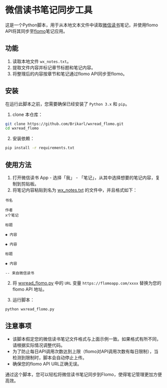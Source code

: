 # 微信读书笔记同步工具

这是一个Python脚本，用于从本地文本文件中读取[微信读书](https://weread.qq.com/)笔记，并使用flomo
API将其同步至[flomo](https://flomoapp.com/)笔记应用。

## 功能

1. 读取本地文件 `wx_notes.txt`。
2. 提取文件内容并标记章节标题和笔记内容。
3. 将整理后的内容按章节和笔记通过flomo API同步至flomo。

## 安装

在运行此脚本之前，您需要确保已经安装了 `Python 3.x` 和 `pip`。

1. clone 本仓库：

```sh
git clone https://github.com/Brikarl/wxread_flomo.git
cd wxread_flomo
```

2. 安装依赖：

```sh
pip install -r requirements.txt
```

## 使用方法

1. 打开微信读书 App - 选择「我」 - 「笔记」，从其中选择想要的笔记内容，复制到剪贴板。
2. 将笔记内容粘贴到名为 [wx_notes.txt](wx_notes.txt) 的文件中，并且格式如下：

```
书名

作者
x个笔记

标题

◆ 内容

◆ 内容

标题

◆ 内容

-- 来自微信读书
```

2. 将 [wxread_flomo.py](wxread_flomo.py) 中的 `URL` 变量 `https://flomoapp.com/xxxx` 替换为您的 flomo API 地址。

3. 运行脚本：

```sh
python wxread_flomo.py
```

## 注意事项

- 该脚本假定您的微信读书笔记文件格式与上面示例一致。如果格式有所不同，请根据实际情况调整代码。
- 为了防止每日API调用次数达到上限（flomo对API调用次数有每日限制），当检测到限制时，脚本会自动停止上传。
- 确保您的flomo API URL正确无误。

通过这个脚本，您可以轻松将微信读书笔记同步到Flomo，使得笔记管理更加方便高效。